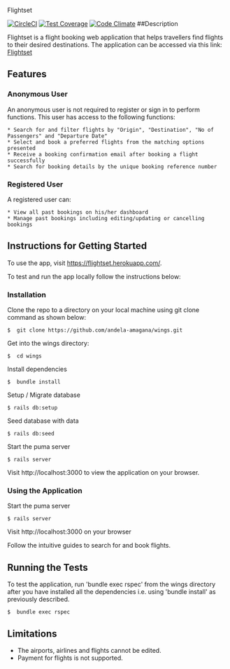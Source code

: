 Flightset

[![CircleCI](https://circleci.com/gh/andela-amagana/wings.svg?&style=shield&circle-token=9051b45b6645f7e23dcccf15809b5c78c183932c)](https://circleci.com/gh/andela-amagana/wings) [![Test Coverage](https://codeclimate.com/github/andela-amagana/wings/badges/coverage.svg)](https://codeclimate.com/github/andela-amagana/wings/coverage) [![Code Climate](https://codeclimate.com/github/andela-amagana/wings/badges/gpa.svg)](https://codeclimate.com/github/andela-amagana/wings)
##Description

Flightset is a flight booking web application that helps travellers find flights to their desired destinations. The application can be accessed via this link: [Flightset](https://flightset.herokuapp.com/)

## Features

### Anonymous User

  An anonymous user is not required to register or sign in to perform functions. This user has access to the following functions:

    * Search for and filter flights by "Origin", "Destination", "No of Passengers" and "Departure Date"
    * Select and book a preferred flights from the matching options presented
    * Receive a booking confirmation email after booking a flight successfully
    * Search for booking details by the unique booking reference number

### Registered User

  A registered user can:

    * View all past bookings on his/her dashboard
    * Manage past bookings including editing/updating or cancelling bookings

## Instructions for Getting Started

  To use the app, visit https://flightset.herokuapp.com/.

  To test and run the app locally follow the instructions below:

### Installation

 Clone the repo to a directory on your local machine using git clone command as shown below:

    $  git clone https://github.com/andela-amagana/wings.git

 Get into the wings directory:

    $  cd wings

 Install dependencies

    $  bundle install

 Setup / Migrate database

    $ rails db:setup

 Seed database with data

    $ rails db:seed

 Start the puma server

    $ rails server

 Visit http://localhost:3000 to view the application on your browser.


### Using the Application

 Start the puma server

    $ rails server

 Visit http://localhost:3000 on your browser

 Follow the intuitive guides to search for and book flights.


## Running the Tests

To test the application, run 'bundle exec rspec' from the wings directory after you have installed all the dependencies i.e. using 'bundle install' as previously described.

    $  bundle exec rspec


## Limitations
  * The airports, airlines and flights cannot be edited.
  * Payment for flights is not supported.

